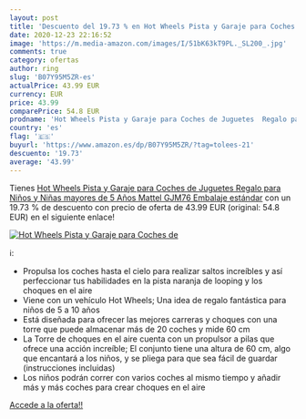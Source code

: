 ```yaml
---
layout: post
title: 'Descuento del 19.73 % en Hot Wheels Pista y Garaje para Coches de'
date: 2020-12-23 22:16:52
image: 'https://m.media-amazon.com/images/I/51bK63kT9PL._SL200_.jpg'
comments: true
category: ofertas
author: ring
slug: 'B07Y95M5ZR-es'
actualPrice: 43.99 EUR
currency: EUR
price: 43.99
comparePrice: 54.8 EUR
prodname: 'Hot Wheels Pista y Garaje para Coches de Juguetes  Regalo para Niños y Niñas mayores de 5 Años  Mattel GJM76   Embalaje estándar'
country: 'es'
flag: '🇪🇸'
buyurl: 'https://www.amazon.es/dp/B07Y95M5ZR/?tag=tolees-21'
descuento: '19.73'
average: '43.99'
---
```


Tienes [Hot Wheels Pista y Garaje para Coches de Juguetes  Regalo para Niños y Niñas mayores de 5 Años  Mattel GJM76   Embalaje estándar](https://www.amazon.es/dp/B07Y95M5ZR/?tag=tolees-21) con un 19.73 % de descuento con precio de oferta de 43.99 EUR (original: 54.8 EUR) en el siguiente enlace!

[![Hot Wheels Pista y Garaje para Coches de](https://m.media-amazon.com/images/I/51bK63kT9PL._SL200_.jpg)](https://www.amazon.es/dp/B07Y95M5ZR/?tag=tolees-21)

ℹ️:

- Propulsa los coches hasta el cielo para realizar saltos increíbles y así perfeccionar tus habilidades en la pista naranja de looping y los choques en el aire
- Viene con un vehículo Hot Wheels; Una idea de regalo fantástica para niños de 5 a 10 años
- Está diseñada para ofrecer las mejores carreras y choques con una torre que puede almacenar más de 20 coches y mide 60 cm
- La Torre de choques en el aire cuenta con un propulsor a pilas que ofrece una acción increíble; El conjunto tiene una altura de 60 cm, algo que encantará a los niños, y se pliega para que sea fácil de guardar (instrucciones incluidas)
- Los niños podrán correr con varios coches al mismo tiempo y añadir más y más coches para crear choques en el aire

[Accede a la oferta!!](https://www.amazon.es/dp/B07Y95M5ZR/?tag=tolees-21)
